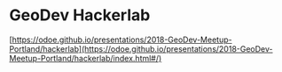 # GeoDev Hackerlab

[https://odoe.github.io/presentations/2018-GeoDev-Meetup-Portland/hackerlab](https://odoe.github.io/presentations/2018-GeoDev-Meetup-Portland/hackerlab/index.html#/)